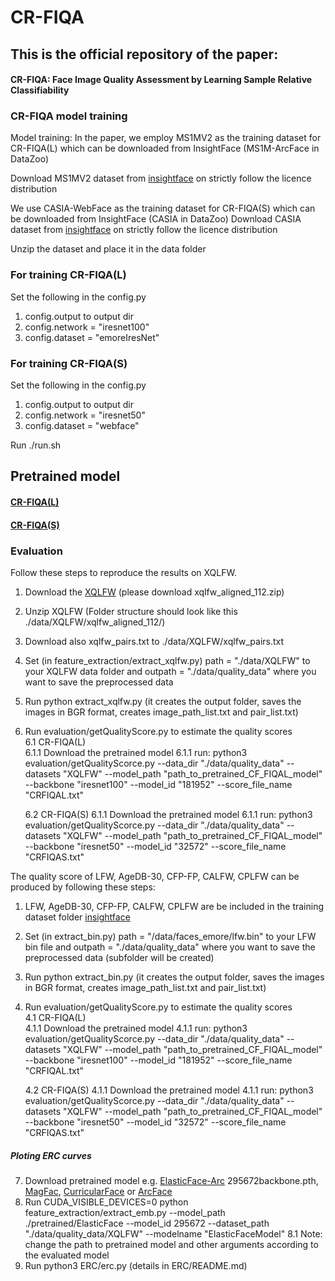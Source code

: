 # CR-FIQA


## This is the official repository of the paper:
#### CR-FIQA: Face Image Quality Assessment by Learning Sample Relative Classifiability 

### CR-FIQA model training 
Model training:
In the paper, we employ MS1MV2 as the training dataset for CR-FIQA(L) which can be downloaded from InsightFace (MS1M-ArcFace in DataZoo)

Download MS1MV2 dataset from [insightface](https://github.com/deepinsight/insightface/tree/master/recognition/_datasets_) on strictly follow the licence distribution

We use CASIA-WebFace as the training dataset for CR-FIQA(S) which can be downloaded from InsightFace (CASIA in DataZoo)
Download CASIA dataset from [insightface](https://github.com/deepinsight/insightface/tree/master/recognition/_datasets_) on strictly follow the licence distribution



Unzip the dataset and place it in the data folder

### For training CR-FIQA(L)
Set the following in the config.py
1. config.output to output dir 
2. config.network = "iresnet100"
3. config.dataset = "emoreIresNet" 

### For training CR-FIQA(S)
Set the following in the config.py
1. config.output to output dir 
2. config.network = "iresnet50"
3. config.dataset = "webface" 

Run ./run.sh

## Pretrained model

#### [CR-FIQA(L)](https://drive.google.com/drive/folders/1siy_3eQSBuIV6U6_9wgGtbZG2GMgVLMy?usp=sharing)


#### [CR-FIQA(S)](https://drive.google.com/drive/folders/13bE4LP303XA_IzL1YOgG5eN0c8efHU9h?usp=sharing)

### Evaluation 
Follow these steps to reproduce the results on XQLFW.
1. Download the [XQLFW](https://martlgap.github.io/xqlfw/pages/download.html) (please download xqlfw_aligned_112.zip)
2. Unzip XQLFW (Folder structure should look like this ./data/XQLFW/xqlfw_aligned_112/)
3. Download also xqlfw_pairs.txt to ./data/XQLFW/xqlfw_pairs.txt
4. Set (in feature_extraction/extract_xqlfw.py) path = "./data/XQLFW" to your XQLFW data folder and outpath = "./data/quality_data" where you want to save the preprocessed data
5. Run python extract_xqlfw.py (it creates the output folder, saves the images in BGR format, creates image_path_list.txt and pair_list.txt)
6. Run evaluation/getQualityScore.py to estimate the quality scores  
   6.1 CR-FIQA(L)  
        6.1.1 Download the pretrained model
        6.1.1 run: python3 evaluation/getQualityScorce.py --data_dir "./data/quality_data" --datasets "XQLFW" --model_path "path_to_pretrained_CF_FIQAL_model" --backbone "iresnet100" --model_id "181952" --score_file_name "CRFIQAL.txt"
        
   6.2 CR-FIQA(S)
        6.1.1 Download the pretrained model
        6.1.1 run: python3 evaluation/getQualityScorce.py --data_dir "./data/quality_data" --datasets "XQLFW" --model_path "path_to_pretrained_CF_FIQAL_model" --backbone "iresnet50" --model_id "32572" --score_file_name "CRFIQAS.txt"
        
     
The quality score of LFW, AgeDB-30, CFP-FP, CALFW, CPLFW can be produced by following these steps:
1. LFW, AgeDB-30, CFP-FP, CALFW, CPLFW are be included in the training dataset folder [insightface](https://github.com/deepinsight/insightface/tree/master/recognition/_datasets_)
2. Set (in extract_bin.py) path = "/data/faces_emore/lfw.bin" to your LFW bin file and outpath = "./data/quality_data" where you want to save the preprocessed data (subfolder will be created)
3. Run python extract_bin.py (it creates the output folder, saves the images in BGR format, creates image_path_list.txt and pair_list.txt)  
4. Run evaluation/getQualityScore.py to estimate the quality scores  
   4.1 CR-FIQA(L)  
        4.1.1 Download the pretrained model
        4.1.1 run: python3 evaluation/getQualityScorce.py --data_dir "./data/quality_data" --datasets "XQLFW" --model_path "path_to_pretrained_CF_FIQAL_model" --backbone "iresnet100" --model_id "181952" --score_file_name "CRFIQAL.txt"
        
   4.2 CR-FIQA(S)
        4.1.1 Download the pretrained model
        4.1.1 run: python3 evaluation/getQualityScorce.py --data_dir "./data/quality_data" --datasets "XQLFW" --model_path "path_to_pretrained_CF_FIQAL_model" --backbone "iresnet50" --model_id "32572" --score_file_name "CRFIQAS.txt"
        
     
##### Ploting ERC curves 
7. Download pretrained model e.g. [ElasticFace-Arc](https://github.com/fdbtrs/ElasticFace) 295672backbone.pth, [MagFac](https://github.com/IrvingMeng/MagFace), [CurricularFace](https://github.com/HuangYG123/CurricularFace) or [ArcFace](https://github.com/deepinsight/insightface)
8. Run CUDA_VISIBLE_DEVICES=0 python feature_extraction/extract_emb.py --model_path ./pretrained/ElasticFace --model_id 295672 --dataset_path "./data/quality_data/XQLFW" --modelname "ElasticFaceModel"
    8.1 Note: change the path to pretrained model and other arguments according to the evaluated model 
9. Run python3 ERC/erc.py (details in  ERC/README.md)


